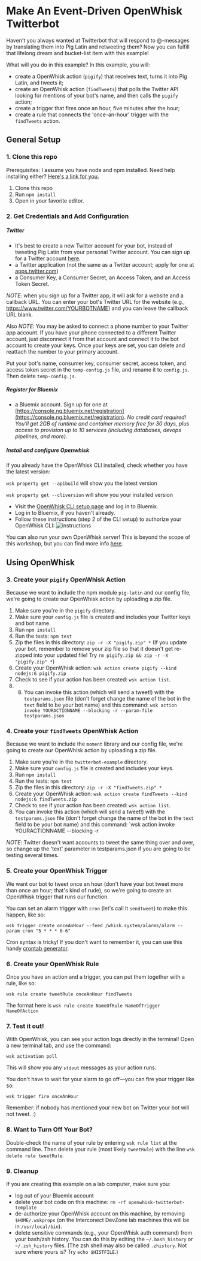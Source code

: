 # Make An Event-Driven OpenWhisk Twitterbot

Haven't you always wanted at Twitterbot that will respond to @-messages by translating them into Pig Latin and retweeting them? Now you can fulfill that lifelong dream and bucket-list item with this example!

What will you do in this example? In this example, you will: 

* create a OpenWhisk action (`pigify`) that receives text, turns it into Pig Latin, and tweets it;
* create an OpenWhisk action (`findTweets`) that polls the Twitter API looking for mentions of your bot's name, and then calls the `pigify` action;
* create a trigger that fires once an hour, five minutes after the hour; 
* create a rule that connects the 'once-an-hour' trigger with the `findTweets` action.


## General Setup

### 1. Clone this repo

Prerequisites: I assume you have node and npm installed. Need help installing either? [Here's a link for you.](http://blog.npmjs.org/post/85484771375/how-to-install-npm)

1. Clone this repo
2. Run `npm install`
3. Open in your favorite editor.

### 2. Get Credentials and Add Configuration

##### Twitter
* It's best to create a new Twitter account for your bot, instead of tweeting Pig Latin from your personal Twitter account. You can sign up for a Twitter account [here](https://twitter.com).
* a Twitter application (not the same as a Twitter account; apply for one at [apps.twitter.com](https://apps.twitter.com))
* a Consumer Key, a Consumer Secret, an Access Token, and an Access Token Secret.

_NOTE_: when you sign up for a Twitter app, it will ask for a website and a callback URL. You can enter your bot's Twitter URL for the website (e.g., https://www.twitter.com/YOURBOTNAME) and you can leave the callback URL blank.

Also _NOTE_: You may be asked to connect a phone number to your Twitter app account. If you have your phone connected to a different Twitter account, just disconnect it from that account and connect it to the bot account to create your keys. Once your keys are set, you can delete and reattach the number to your primary account.

Put your bot's name, consumer key, consumer secret, access token, and access token secret in the `temp-config.js` file, and rename it to `config.js`. Then delete `temp-config.js`.

##### Register for Bluemix

* a Bluemix account. Sign up for one at [https://console.ng.bluemix.net/registration](https://console.ng.bluemix.net/registration). *No credit card required! You'll get 2GB of runtime and container memory free for 30 days, plus access to provision up to 10 services (including databases, devops pipelines, and more).*


##### Install and configure Openwhisk

If you already have the OpenWhisk CLI installed, check whether you have the latest version: 

`wsk property get --apibuild` will show you the latest version

`wsk property get --cliversion` will show you your installed version
 
* Visit the [OpenWhisk CLI setup page](https://console.ng.bluemix.net/openwhisk/cli) and log in to Bluemix.
* Log in to Bluemix, if you haven't already.
* Follow these instructions (step 2 of the CLI setup) to authorize your OpenWhisk CLI: 
![instructions](https://github.com/emckean/blank-openwhisk-bot/blob/master/bluemix-auth.png?raw=true)

You can also run your own OpenWhisk server! This is beyond the scope of this workshop, but you can find more info [here](https://github.com/openwhisk/openwhisk).

## Using OpenWhisk

### 3. Create your `pigify` OpenWhisk Action

Because we want to include the npm module `pig-latin` and our config file, we're going to create our OpenWhisk action by uploading a zip file.

 1. Make sure you're in the `pigify` directory.
 2. Make sure your `config.js` file is created and includes your Twitter keys and bot name.
 3. Run `npm install`
 4. Run the tests: `npm test`
 5. Zip the files in this directory: `zip -r -X "pigify.zip" *`  (If you update your bot, remember to remove your zip file so that it doesn't get re-zipped into your updated file! Try 
`rm pigify.zip && zip -r -X "pigify.zip" *`)
 6. Create your OpenWhisk action: `wsk action create pigify --kind nodejs:6 pigify.zip`
 7. Check to see if your action has been created: `wsk action list`.
 8. 8. You can invoke this action (which will send a tweet!) with the `testparams.json` file (don't forget change the name of the bot in the `text` field to be your bot name) and this command: `wsk action invoke YOURACTIONNAME --blocking -r --param-file testparams.json`

 
### 4. Create your `findTweets` OpenWhisk Action

Because we want to include the `moment` library and our config file, we're going to create our OpenWhisk action by uploading a zip file.

 1. Make sure you're in the `twitterbot-example` directory.
 2. Make sure your `config.js` file is created and includes your keys.
 3. Run `npm install`
 4. Run the tests: `npm test`
 5. Zip the files in this directory: `zip -r -X "findTweets.zip" *` 
 6. Create your OpenWhisk action: `wsk action create findTweets --kind nodejs:6 findTweets.zip`
 7. Check to see if your action has been created: `wsk action list`.
 8. You can invoke this action (which will send a tweet!) with the `testparams.json` file (don't forget change the name of the bot in the `text` field to be your bot name) and this command: `wsk action invoke YOURACTIONNAME --blocking -r 

 
_NOTE_: Twitter doesn't want accounts to tweet the same thing over and over, so change up the 'text' parameter in testparams.json if you are going to be testing several times.
 
### 5. Create your OpenWhisk Trigger
 
We want our bot to tweet once an hour (don't have your bot tweet more than once an hour; that's kind of rude), so we're going to create an OpenWhisk trigger that runs our function. 
 
You can set an alarm trigger with `cron` (let's call it `sendTweet`) to make this happen, like so: 

`wsk trigger create onceAnHour --feed /whisk.system/alarms/alarm --param cron "5 * * * 0-6"`

Cron syntax is tricky! If you don't want to remember it, you can use this handy [crontab generator](http://crontab-generator.org/).
 
 
### 6. Create your OpenWhisk Rule

Once you have an action and a trigger, you can put them together with a rule, like so: 

`wsk rule create tweetRule onceAnHour findTweets`

The format here is 
`wsk rule create NameOfRule NameOfTrigger NameOfAction`

### 7. Test it out!

With OpenWhisk, you can see your action logs directly in the terminal! Open a new terminal tab, and use the command: 

`wsk activation poll`

This will show you any `stdout` messages as your action runs.

You don't have to wait for your alarm to go off—you can fire your trigger like so: 

`wsk trigger fire onceAnHour`

Remember: if nobody has mentioned your new bot on Twitter your bot will not tweet. :)

### 8. Want to Turn Off Your Bot?

Double-check the name of your rule by entering 
`wsk rule list` at the command line. Then delete your rule (most likely `tweetRule`) with the line 
`wsk delete rule tweetRule`. 

### 9. Cleanup

If you are creating this example on a lab computer, make sure you:

* log out of your Bluemix account
* delete your bot code on this machine: `rm -rf openwhisk-twitterbot-template`
* de-authorize your OpenWhisk account on this machine, by removing `$HOME/.wskprops` (on the Interconect DevZone lab machines this will be in `/usr/local/bin`).
* delete sensitive commands (e.g., your OpenWhisk auth command) from your bash/zsh history. You can do this by editing the `~/.bash_history` or `~/.zsh_history` files. (The zsh shell may also  be called `.zhistory`. Not sure where yours is? Try `echo $HISTFILE`.)



